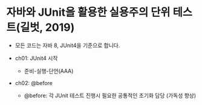 # 자바와 JUnit을 활용한 실용주의 단위 테스트(길벗, 2019)

- 모든 코드는 자바 8, JUnit4을 기준으로 합니다.

- ch01: JUnit4 시작
  + 준비-실행-단언(AAA)
- ch02: @before
  + @before: 각 JUnit 테스트 진행시 필요한 공통적인 초기화 담당 (가독성 향상)
